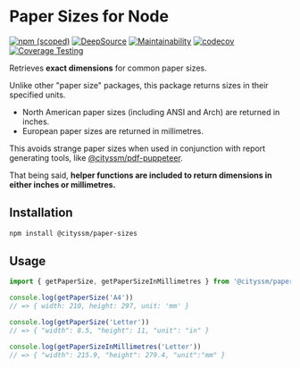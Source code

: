 # Paper Sizes for Node

[![npm (scoped)](https://img.shields.io/npm/v/@cityssm/paper-sizes)](https://www.npmjs.com/package/@cityssm/paper-sizes)
[![DeepSource](https://app.deepsource.com/gh/cityssm/node-paper-sizes.svg/?label=active+issues&show_trend=true&token=IZDF732zv79o7EdsM_Ov2MRb)](https://app.deepsource.com/gh/cityssm/node-paper-sizes/)
[![Maintainability](https://api.codeclimate.com/v1/badges/639d4198aca631b45c17/maintainability)](https://codeclimate.com/github/cityssm/node-paper-sizes/maintainability)
[![codecov](https://codecov.io/gh/cityssm/node-paper-sizes/graph/badge.svg?token=G4FS2U0JJK)](https://codecov.io/gh/cityssm/node-paper-sizes)
[![Coverage Testing](https://github.com/cityssm/node-paper-sizes/actions/workflows/coverage.yml/badge.svg)](https://github.com/cityssm/node-paper-sizes/actions/workflows/coverage.yml)

Retrieves **exact dimensions** for common paper sizes.

Unlike other "paper size" packages, this package returns sizes in their specified units.

- North American paper sizes (including ANSI and Arch) are returned in inches.
- European paper sizes are returned in millimetres.

This avoids strange paper sizes when used in conjunction with report generating tools,
like [@cityssm/pdf-puppeteer](https://www.npmjs.com/package/@cityssm/pdf-puppeteer).

That being said, **helper functions are included to return dimensions
in either inches or millimetres.**

## Installation

```sh
npm install @cityssm/paper-sizes
```

## Usage

```javascript
import { getPaperSize, getPaperSizeInMillimetres } from '@cityssm/paper-sizes'

console.log(getPaperSize('A4'))
// => { width: 210, height: 297, unit: 'mm' }

console.log(getPaperSize('Letter'))
// => { "width": 8.5, "height": 11, "unit": "in" }

console.log(getPaperSizeInMillimetres('Letter'))
// => { "width": 215.9, "height": 279.4, "unit":"mm" }
```

